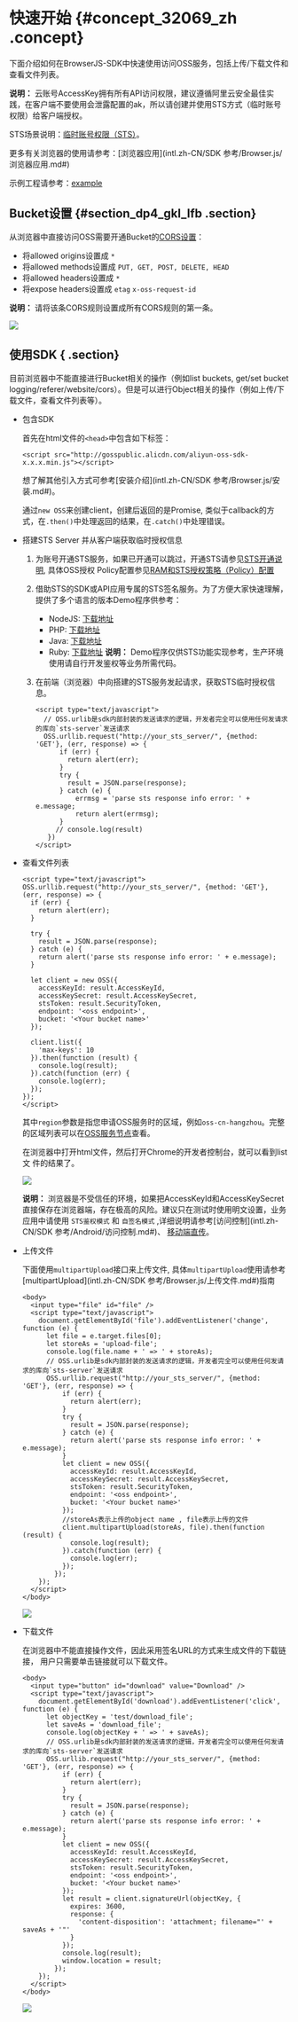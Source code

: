 # 快速开始 {#concept_32069_zh .concept}

下面介绍如何在BrowserJS-SDK中快速使用访问OSS服务，包括上传/下载文件和查看文件列表。

**说明：** 云账号AccessKey拥有所有API访问权限，建议遵循阿里云安全最佳实践，在客户端不要使用会泄露配置的ak，所以请创建并使用STS方式（临时账号权限）给客户端授权。

STS场景说明：[临时账号权限（STS）](https://help.aliyun.com/document_detail/56286.html)。

更多有关浏览器的使用请参考：[浏览器应用](intl.zh-CN/SDK 参考/Browser.js/浏览器应用.md#) 

示例工程请参考：[example](https://github.com/ali-sdk/ali-oss/tree/master/example) 

## Bucket设置 {#section_dp4_gkl_lfb .section}

从浏览器中直接访问OSS需要开通Bucket的[CORS设置](../../../../intl.zh-CN/开发指南/安全管理/设置跨域访问.md#)：

-   将allowed origins设置成 `*` 
-   将allowed methods设置成 `PUT, GET, POST, DELETE, HEAD` 
-   将allowed headers设置成 `*` 
-   将expose headers设置成 `etag` `x-oss-request-id` 

**说明：** 请将该条CORS规则设置成所有CORS规则的第一条。

![](http://static-aliyun-doc.oss-cn-hangzhou.aliyuncs.com/assets/img/22571/154295950113696_zh-CN.png)

## 使用SDK { .section}

目前浏览器中不能直接进行Bucket相关的操作（例如list buckets, get/set bucket logging/referer/website/cors）。但是可以进行Object相关的操作（例如上传/下载文件，查看文件列表等）。

-   包含SDK

    首先在html文件的`<head>`中包含如下标签：

    ```language-html
    <script src="http://gosspublic.alicdn.com/aliyun-oss-sdk-x.x.x.min.js"></script>
    
    ```

    想了解其他引入方式可参考[安装介绍](intl.zh-CN/SDK 参考/Browser.js/安装.md#)。

    通过`new OSS`来创建client，创建后返回的是Promise, 类似于callback的方式，在`.then()`中处理返回的结果，在`.catch()`中处理错误。

-   搭建STS Server 并从客户端获取临时授权信息
    1.  为账号开通STS服务，如果已开通可以跳过，开通STS请参见[STS开通说明](../../../../intl.zh-CN/最佳实践/权限管理/STS临时授权访问.md#), 具体OSS授权 Policy配置参见[RAM和STS授权策略（Policy）配置](../../../../intl.zh-CN/开发指南/访问与控制/访问控制.md#) 
    2.  借助STS的SDK或API应用专属的STS签名服务。为了方便大家快速理解，提供了多个语言的版本Demo程序供参考：

        -   NodeJS: [下载地址](https://github.com/ali-sdk/ali-oss/blob/master/example/server/app.js#L9) 
        -   PHP: [下载地址](http://oss-demo.aliyuncs.com/app-server/sts-server.zip?spm=5176.doc31920.2.5.Fve3RI&file=sts-server.zip) 
        -   Java: [下载地址](https://gosspublic.alicdn.com/AppTokenServerDemo.zip?spm=5176.doc31920.2.6.Fve3RI&file=AppTokenServerDemo.zip) 
        -   Ruby: [下载地址](https://github.com/rockuw/sts-app-server?spm=5176.doc31920.2.7.Fve3RI) 
        **说明：** Demo程序仅供STS功能实现参考，生产环境使用请自行开发鉴权等业务所需代码。

    3.  在前端（浏览器）中向搭建的STS服务发起请求，获取STS临时授权信息。

        ```language-html
        <script type="text/javascript">
          // OSS.urlib是sdk内部封装的发送请求的逻辑，开发者完全可以使用任何发请求的库向`sts-server`发送请求
          OSS.urllib.request("http://your_sts_server/", {method: 'GET'}, (err, response) => {
              if (err) {
        	    return alert(err);
              }
              try {
                result = JSON.parse(response);
              } catch (e) {
                  errmsg = 'parse sts response info error: ' + e.message;
                  return alert(errmsg);
              }
             // console.log(result)
           })
        </script>
        
        ```

-   查看文件列表

    ```language-html
    <script type="text/javascript">
    OSS.urllib.request("http://your_sts_server/", {method: 'GET'}, (err, response) => {	
      if (err) {
    	return alert(err);
      }
    
      try {
        result = JSON.parse(response);
      } catch (e) {
        return alert('parse sts response info error: ' + e.message);
      }
      
      let client = new OSS({
        accessKeyId: result.AccessKeyId,
    	accessKeySecret: result.AccessKeySecret,
    	stsToken: result.SecurityToken,
    	endpoint: '<oss endpoint>',
    	bucket: '<Your bucket name>'
      });
      
      client.list({
        'max-keys': 10
      }).then(function (result) {
        console.log(result);
      }).catch(function (err) {
        console.log(err);
      });
    });
    </script>
    
    ```

    其中`region`参数是指您申请OSS服务时的区域，例如`oss-cn-hangzhou`。完整 的区域列表可以在[OSS服务节点](../../../../intl.zh-CN/开发指南/访问域名和数据中心.md#)查看。

    在浏览器中打开html文件，然后打开Chrome的开发者控制台，就可以看到list文 件的结果了。

    ![](http://static-aliyun-doc.oss-cn-hangzhou.aliyuncs.com/assets/img/22571/154295950113697_zh-CN.png)

    **说明：** 浏览器是不受信任的环境，如果把AccessKeyId和AccessKeySecret直接保存在浏览器端，存在极高的风险。建议只在测试时使用明文设置，业务应用中请使用 `STS鉴权模式` 和 `自签名模式` ,详细说明请参考[访问控制](intl.zh-CN/SDK 参考/Android/访问控制.md#)、 [移动端直传](../../../../intl.zh-CN/最佳实践/移动应用端直传实践/快速搭建移动应用直传服务.md#)。

-   上传文件

    下面使用`multipartUpload`接口来上传文件, 具体`multipartUpload`使用请参考[multipartUpload](intl.zh-CN/SDK 参考/Browser.js/上传文件.md#)指南

    ```language-html
    <body>
      <input type="file" id="file" />
      <script type="text/javascript">
        document.getElementById('file').addEventListener('change', function (e) {
          let file = e.target.files[0];
          let storeAs = 'upload-file';
          console.log(file.name + ' => ' + storeAs);
    	  // OSS.urlib是sdk内部封装的发送请求的逻辑，开发者完全可以使用任何发请求的库向`sts-server`发送请求
    	  OSS.urllib.request("http://your_sts_server/", {method: 'GET'}, (err, response) => {
    		  if (err) {
    			return alert(err);
    		  }
    		  try {
    			result = JSON.parse(response);
    		  } catch (e) {
    			return alert('parse sts response info error: ' + e.message);
    		  }
    		  let client = new OSS({
    			accessKeyId: result.AccessKeyId,
    			accessKeySecret: result.AccessKeySecret,
    			stsToken: result.SecurityToken,
    			endpoint: '<oss endpoint>',
    			bucket: '<Your bucket name>'
    		  });
              //storeAs表示上传的object name , file表示上传的文件
    		  client.multipartUpload(storeAs, file).then(function (result) {
    			console.log(result);
    		  }).catch(function (err) {
    			console.log(err);
    		  });
    		});
    	});
      </script>
    </body>
    
    ```

    ![](http://static-aliyun-doc.oss-cn-hangzhou.aliyuncs.com/assets/img/22571/154295950113698_zh-CN.png)

-   下载文件

    在浏览器中不能直接操作文件，因此采用签名URL的方式来生成文件的下载链接， 用户只需要单击链接就可以下载文件。

    ```language-html
    <body>
      <input type="button" id="download" value="Download" />
      <script type="text/javascript">
        document.getElementById('download').addEventListener('click', function (e) {
          let objectKey = 'test/download_file';
          let saveAs = 'download_file';
          console.log(objectKey + ' => ' + saveAs);
    	  // OSS.urlib是sdk内部封装的发送请求的逻辑，开发者完全可以使用任何发请求的库向`sts-server`发送请求
    	  OSS.urllib.request("http://your_sts_server/", {method: 'GET'}, (err, response) => {
    		  if (err) {
    			return alert(err);
    		  }
    		  try {
    			result = JSON.parse(response);
    		  } catch (e) {
    			return alert('parse sts response info error: ' + e.message);
    		  }
    		  let client = new OSS({
    			accessKeyId: result.AccessKeyId,
    			accessKeySecret: result.AccessKeySecret,
    			stsToken: result.SecurityToken,
    			endpoint: '<oss endpoint>',
    			bucket: '<Your bucket name>'
    		  });
    		  let result = client.signatureUrl(objectKey, {
    			expires: 3600,
    			response: {
    			  'content-disposition': 'attachment; filename="' + saveAs + '"'
    			}
    		  });
    		  console.log(result);
    		  window.location = result;
    		});
        });
      </script>
    </body>
    
    ```

    ![](http://static-aliyun-doc.oss-cn-hangzhou.aliyuncs.com/assets/img/22571/154295950113699_zh-CN.png)


